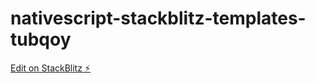 # nativescript-stackblitz-templates-tubqoy

[Edit on StackBlitz ⚡️](https://stackblitz.com/edit/nativescript-stackblitz-templates-tubqoy)